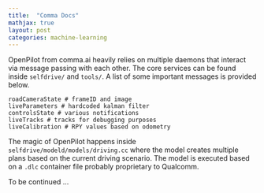 ```yaml
---
title:  "Comma Docs"
mathjax: true
layout: post
categories: machine-learning
---
```


OpenPilot from comma.ai heavily relies on multiple daemons that interact via message passing with each other. The core services can be found inside `selfdrive/` and `tools/`. A list of some important messages is provided below. 


```
roadCameraState # frameID and image
liveParameters # hardcoded kalman filter
controlsState # various notifications
liveTracks # tracks for debugging purposes
liveCalibration # RPY values based on odometry
```

The magic of OpenPilot happens inside `selfdrive/modeld/models/driving.cc` where the model creates multiple plans based on the current driving scenario. The model is executed based on a `.dlc` container file probably proprietary to Qualcomm.

To be continued ...